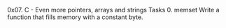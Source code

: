 0x07. C - Even more pointers, arrays and strings Tasks 0. memset Write a function that fills memory with a constant byte.

